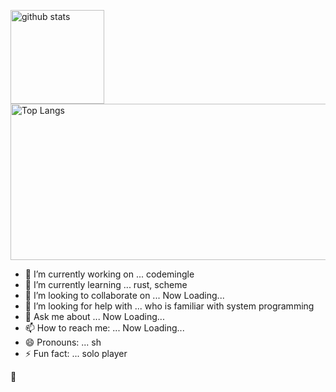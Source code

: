 <p align="left">
	<div><img alt="github stats" height="150px" src="https://github-readme-stats.vercel.app/api?username=sugiura-hiromichi&count_private=true&show_icons=ture" /></div>
	<div><img alt="Top Langs" height="250px" width="1000px" src="https://github-readme-stats.vercel.app/api/top-langs/?username=sugiura-hiromichi&layout=compact&show_icons=true&langs_count=12&count_private=true" /></div>
</p>

- 🔭 I’m currently working on ... codemingle
- 🌱 I’m currently learning ... rust, scheme
- 👯 I’m looking to collaborate on ... Now Loading...
- 🤔 I’m looking for help with ... who is familiar with system programming
- 💬 Ask me about ... Now Loading...
- 📫 How to reach me: ... Now Loading...
- 😄 Pronouns: ... sh
- ⚡ Fun fact: ... solo player

:melting_face:
